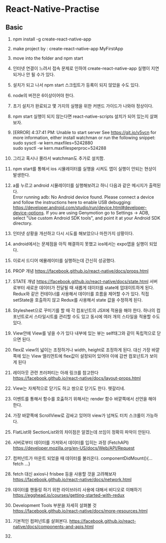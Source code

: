 # React-Native-Practise

## Basic
1. npm install -g create-react-native-app <br />
2. make project by : create-react-native-app MyFirstApp <br />
3. move into the folder and npm start <br />
4. 인터넷 연결이 느려서 접속 문제로 인하여 create-react-native-app 실행이 지연되거나 안 될 수가 있다.<br />
5. 설치가 되고 나서 npm start 스크립트가 등록이 되지 않았을 수도 있다. <br />
6. node의 버전은 6이상이어야 한다. <br />
7. 초기 설치가 완료되고 몇 가지의 실행을 위한 커맨드 가이드가 나와야 정상이다. <br />
8. npm start 실행이 되지 않는다면 react-native-scripts 설치가 되어 있는지 살펴보자. <br />
9. [ERROR] 4:37:41 PM: Unable to start server
   See https://git.io/v5vcn for more information, either install watchman or run the following snippet: <br />
     sudo sysctl -w kern.maxfiles=5242880 <br />
     sudo sysctl -w kern.maxfilesperproc=524288 <br />
     
 10. 그리고 혹시나 몰라서 watchman도 추가로 설치함. <br />
 11. npm start를 통해서 ios 시뮬레이터를 실행을 시켜도 앱이 실행이 안되는 현상이 발생한다. <br />
 12. a를 누르고 android 시뮬레이터를 실행해보려고 하니 다음과 같은 메시지가 출력된다. <br />
 Error running adb: No Android device found. Please connect a device and follow the instructions here to enable USB debugging: <br />
 https://developer.android.com/studio/run/device.html#developer-device-options. If you are using Genymotion go to Settings -> ADB, select "Use custom Android SDK tools", and point it at your Android SDK directory.<br />
 
 13. 인터넷 상황을 개선하고 다시 시도를 해보았으나 마찬가지 상황이다. <br />
 14. android에서는 문제점을 아직 해결하지 못했고 ios에서는 expo앱을 실행이 되었다. <br />
 15. 이로서 드디어 에뮬레이터를 실행하는데 간신히 성공했다.<br />
 16. PROP 개념
 https://facebook.github.io/react-native/docs/props.html
 17. STATE 개념
 https://facebook.github.io/react-native/docs/state.html
 서버로부터 새로운 데이터가 전달될 때 새롭게 데이터를 state에 업데이트하게 된다. 
 Redux와 같은 컨테이너를 사용해서 데이터를 흐름을 제어할 수가 있다. 직접 setState을 호출하지 않고
 Redux를 사용해서 state 값을 수정하게 된다.
 18. Stylesheet으로 꾸미기를 할 때 각 컴포넌트의 JSX에 적용을 해야 한다. 하나의 컴포넌트로서 스타일시트를 관리할 수도 있고 동시에 여러 개의 스타일을 적용할 수도 있다.
 19. View안에 View를 넣을 수가 있다 내부에 있는 뷰는 self태그와 같이 독립적으로 닫으면 된다.
 20. flex로 view의 넓이는 조정하거나 width, height로 조정하게 된다. 대신 가장 바깥쪽에 있는 View 엘리먼트에 flex값이 설정되어 있어야 이에 감싼 컴포넌트가 보이게 된다
 21. 레이아웃 관련 프러퍼티는 아래 링크를 참고한다
 https://facebook.github.io/react-native/docs/layout-props.html
 22. View는 자체적으로 닫기도 하고 쌍으로 닫기도 한다. 헷갈리네.
 23. 이벤트를 통해서 함수를 호춣하기 위해서는 render 함수 바깥쪽에서 선언을 해야 한다.
 24. 가장 바깥쪽에 ScrollView로 감싸고 있어야 view가 넘쳐도 터치 스크롤이 가능하다.
 25. FlatList와 SectionList와의 차이점은 알겠는데 쓰임이 정확히 파악이 안된다.
 26. 서버로부터 데이터를 가져와서 데이터를 입히는 과정 (FetchAPI)
 https://developer.mozilla.org/en-US/docs/Web/API/Request
 27. 컴퍼넌트가 마운트 되었을 때 데이터를 불러온다. componentDidMount(){... fetch ...}
 28. fetch 대신 axios나 frisbee 등을 사용할 것을 고려해보자
 https://facebook.github.io/react-native/docs/network.html
 29. 데이터를 핸들링 하기 위한 라이브러리 사용에 대해서 비디오로 이해하기
 https://egghead.io/courses/getting-started-with-redux
 30. Development Tools 부분을 자세히 살펴볼 것
 https://facebook.github.io/react-native/docs/more-resources.html
 31. 기본적인 컴퍼넌트를 살펴본다.
 https://facebook.github.io/react-native/docs/components-and-apis.html
 32. 
 
